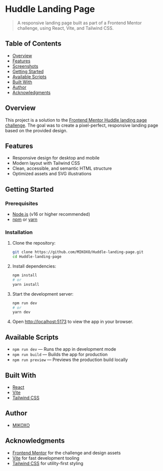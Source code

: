# Huddle Landing Page

> A responsive landing page built as part of a Frontend Mentor challenge, using React, Vite, and Tailwind CSS.

## Table of Contents

- [Overview](#overview)
- [Features](#features)
- [Screenshots](#screenshots)
- [Getting Started](#getting-started)
- [Available Scripts](#available-scripts)
- [Built With](#built-with)
- [Author](#author)
- [Acknowledgments](#acknowledgments)

## Overview

This project is a solution to the [Frontend Mentor Huddle landing page challenge](https://www.frontendmentor.io/challenges/huddle-landing-page-with-a-single-introductory-section-B_2Wvxgi0). The goal was to create a pixel-perfect, responsive landing page based on the provided design.

## Features

- Responsive design for desktop and mobile
- Modern layout with Tailwind CSS
- Clean, accessible, and semantic HTML structure
- Optimized assets and SVG illustrations

## Getting Started

### Prerequisites

- [Node.js](https://nodejs.org/) (v16 or higher recommended)
- [npm](https://www.npmjs.com/) or [yarn](https://yarnpkg.com/)

### Installation

1. Clone the repository:
   ```bash
   git clone https://github.com/MIKOXO/Huddle-landing-page.git
   cd Huddle-landing-page
   ```
2. Install dependencies:
   ```bash
   npm install
   # or
   yarn install
   ```
3. Start the development server:
   ```bash
   npm run dev
   # or
   yarn dev
   ```
4. Open [http://localhost:5173](http://localhost:5173) to view the app in your browser.

## Available Scripts

- `npm run dev` — Runs the app in development mode
- `npm run build` — Builds the app for production
- `npm run preview` — Previews the production build locally

## Built With

- [React](https://react.dev/)
- [Vite](https://vitejs.dev/)
- [Tailwind CSS](https://tailwindcss.com/)

## Author

- [MIKOXO](https://github.com/MIKOXO)

## Acknowledgments

- [Frontend Mentor](https://www.frontendmentor.io/) for the challenge and design assets
- [Vite](https://vitejs.dev/) for fast development tooling
- [Tailwind CSS](https://tailwindcss.com/) for utility-first styling

